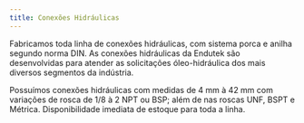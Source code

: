 ```yaml
---
title: Conexões Hidráulicas
---
```


Fabricamos toda linha de conexões hidráulicas, com sistema porca e anilha segundo norma DIN. As conexões hidráulicas da Endutek são desenvolvidas para atender as solicitações óleo-hidráulica dos mais diversos segmentos da indústria.

Possuímos conexões hidráulicas com medidas de 4 mm à 42 mm com variações de rosca de 1/8 à 2 NPT ou BSP; além de nas roscas UNF, BSPT e Métrica. Disponibilidade imediata de estoque para toda a linha.
